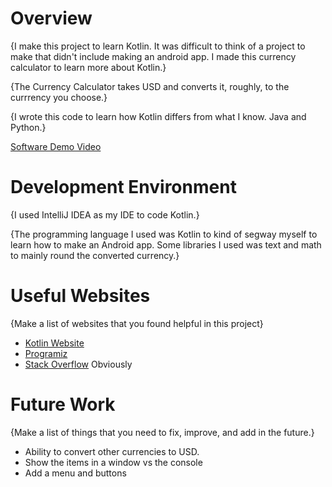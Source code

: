 # Overview

{I make this project to learn Kotlin. It was difficult to think of a project to make that didn't include making an android app. I made this currency calculator to learn more about Kotlin.}

{The Currency Calculator takes USD and converts it, roughly, to the currrency you choose.}

{I wrote this code to learn how Kotlin differs from what I know. Java and Python.}

[Software Demo Video](http://youtube.link.goes.here)

# Development Environment

{I used IntelliJ IDEA as my IDE to code Kotlin.}

{The programming language I used was Kotlin to kind of segway myself to learn how to make an Android app. Some libraries I used was text and math to mainly round the converted currency.}

# Useful Websites

{Make a list of websites that you found helpful in this project}
* [Kotlin Website](https://kotlinlang.org)
* [Programiz](https://www.programiz.com/kotlin-programming)
* [Stack Overflow](https://stackoverflow.com/) Obviously

# Future Work

{Make a list of things that you need to fix, improve, and add in the future.}
* Ability to convert other currencies to USD.
* Show the items in a window vs the console
* Add a menu and buttons